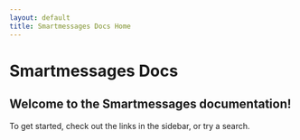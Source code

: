 ```yaml
---
layout: default
title: Smartmessages Docs Home
---
```


# Smartmessages Docs
## Welcome to the Smartmessages documentation!

To get started, check out the links in the sidebar, or try a search.
